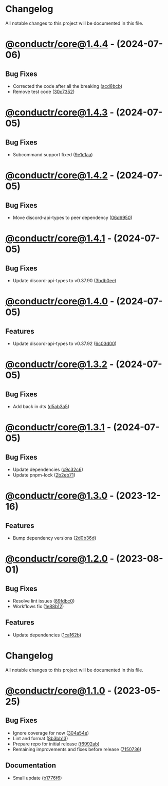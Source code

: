 # Changelog
All notable changes to this project will be documented in this file.

# [@conductr/core@1.4.4](https://github.com/conductr/conductr/compare/@conductr/core@1.4.3...@conductr/core@1.4.4) - (2024-07-06)

## Bug Fixes

- Corrected the code after all the breaking ([acd8bcb](https://github.com/conductr/conductr/commit/acd8bcbb0d19a6c57f8c25201bfa9eec222b020e))
- Remove test code ([30c7352](https://github.com/conductr/conductr/commit/30c735204f3f1ba9bbfe093801de8067e08afba7))

# [@conductr/core@1.4.3](https://github.com/conductr/conductr/compare/@conductr/core@1.4.2...@conductr/core@1.4.3) - (2024-07-05)

## Bug Fixes

- Subcommand support fixed ([9e1c1aa](https://github.com/conductr/conductr/commit/9e1c1aab340e373b476bc13c55b8902413377ca8))

# [@conductr/core@1.4.2](https://github.com/conductr/conductr/compare/@conductr/core@1.4.1...@conductr/core@1.4.2) - (2024-07-05)

## Bug Fixes

- Move discord-api-types to peer dependency ([06d6950](https://github.com/conductr/conductr/commit/06d6950686ab316bb9f8c58e2c9b62c640093011))

# [@conductr/core@1.4.1](https://github.com/conductr/conductr/compare/@conductr/core@1.4.0...@conductr/core@1.4.1) - (2024-07-05)

## Bug Fixes

- Update discord-api-types to v0.37.90 ([3bdb0ee](https://github.com/conductr/conductr/commit/3bdb0ee54ec82ac67bbde94176d475d899abae49))

# [@conductr/core@1.4.0](https://github.com/conductr/conductr/compare/@conductr/core@1.3.2...@conductr/core@1.4.0) - (2024-07-05)

## Features

- Update discord-api-types to v0.37.92 ([6c03d00](https://github.com/conductr/conductr/commit/6c03d00c05a90b37807602e722ec8de9ac44756b))

# [@conductr/core@1.3.2](https://github.com/conductr/conductr/compare/@conductr/core@1.3.2...@conductr/core@1.3.2) - (2024-07-05)

## Bug Fixes

- Add back in dts ([d5ab3a5](https://github.com/conductr/conductr/commit/d5ab3a5e54170da6ec412f0829720d6292ff6a78))

# [@conductr/core@1.3.1](https://github.com/conductr/conductr/compare/@conductr/core@1.3.1...@conductr/core@1.3.1) - (2024-07-05)

## Bug Fixes

- Update dependencies ([c9c32c6](https://github.com/conductr/conductr/commit/c9c32c6730f72a1e77a0cd92d61dcda4e4e0e3ee))
- Update pnpm-lock ([2b2eb71](https://github.com/conductr/conductr/commit/2b2eb71d02ea58745b369c230e1ff411d04fbd57))

# [@conductr/core@1.3.0](https://github.com/conductr/conductr/compare/@conductr/core@1.3.0...@conductr/core@1.3.0) - (2023-12-16)

## Features

- Bump dependency versions ([2d0b36d](https://github.com/conductr/conductr/commit/2d0b36d2a17af8b18389ea8f069ed7f8219a1ab4))

# [@conductr/core@1.2.0](https://github.com/conductr/conductr/compare/@conductr/core@1.1.0...@conductr/core@1.2.0) - (2023-08-01)

## Bug Fixes

- Resolve lint issues ([89fdbc0](https://github.com/conductr/conductr/commit/89fdbc025de53a3d982e748d00c7654b9c42ed16))
- Workflows fix ([1e88b12](https://github.com/conductr/conductr/commit/1e88b129f45c703c93b12df91e5af4be62a19c0b))

## Features

- Update dependencies ([1ca162b](https://github.com/conductr/conductr/commit/1ca162bfe75a1378d6b8e1717cbc78d54091138f))

# Changelog
All notable changes to this project will be documented in this file.

# [@conductr/core@1.1.0](https://github.com/conductr/conductr/tree/@conductr/core@1.1.0) - (2023-05-25)

## Bug Fixes

- Ignore coverage for now ([304a54e](https://github.com/conductr/conductr/commit/304a54effd1602aa9505118ec172c7f2265da210))
- Lint and format ([8b3bb13](https://github.com/conductr/conductr/commit/8b3bb133030f11b03156b694473e6deeaace6d0a))
- Prepare repo for initial release ([f6992ab](https://github.com/conductr/conductr/commit/f6992abd2717ddc547ff16fba95be83e995d0825))
- Remaining improvements and fixes before release ([7150736](https://github.com/conductr/conductr/commit/71507365ba8522337bc27590ea94b3f61d0221c8))

## Documentation

- Small update ([b1776f6](https://github.com/conductr/conductr/commit/b1776f6536fc3c32f9dd877f73863d3f1f04e696))

